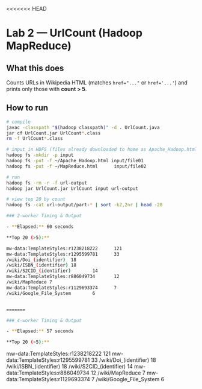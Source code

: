 <<<<<<< HEAD
# Lab 2 — UrlCount (Hadoop MapReduce)

## What this does
Counts URLs in Wikipedia HTML (matches `href="..."` or `href='...'`) and prints only those with **count > 5**.

## How to run
```bash
# compile
javac -classpath "$(hadoop classpath)" -d . UrlCount.java
jar cf UrlCount.jar UrlCount*.class
rm -f UrlCount*.class

# input in HDFS (files already downloaded to home as Apache_Hadoop.html / MapReduce.html)
hadoop fs -mkdir -p input
hadoop fs -put -f ~/Apache_Hadoop.html input/file01
hadoop fs -put -f ~/MapReduce.html      input/file02

# run
hadoop fs -rm -r -f url-output
hadoop jar UrlCount.jar UrlCount input url-output

# view top 20 by count
hadoop fs -cat url-output/part-* | sort -k2,2nr | head -20

### 2-worker Timing & Output

- **Elapsed:** 60 seconds

**Top 20 (>5):**

mw-data:TemplateStyles:r1238218222      121
mw-data:TemplateStyles:r1295599781      33
/wiki/Doi_(identifier)  18
/wiki/ISBN_(identifier) 18
/wiki/S2CID_(identifier)        14
mw-data:TemplateStyles:r886049734       12
/wiki/MapReduce 7
mw-data:TemplateStyles:r1129693374      7
/wiki/Google_File_System        6


=======

### 4-worker Timing & Output

- **Elapsed:** 57 seconds

**Top 20 (>5):**
```
mw-data:TemplateStyles:r1238218222	121
mw-data:TemplateStyles:r1295599781	33
/wiki/Doi_(identifier)	18
/wiki/ISBN_(identifier)	18
/wiki/S2CID_(identifier)	14
mw-data:TemplateStyles:r886049734	12
/wiki/MapReduce	7
mw-data:TemplateStyles:r1129693374	7
/wiki/Google_File_System	6

